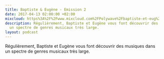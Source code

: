 ```yaml
---
title: Baptiste & Eugène - Emission 2
date: 2017-04-13 02:00:00 +02:00
mixcloud: https%3A%2F%2Fwww.mixcloud.com%2FPolywave%2Fbaptiste-et-eug%25C3%25A8ne-emission-2%2F
description: Régulièrement, Baptiste et Eugène vous font découvrir des musiques dans
  un spectre de genres musicaux très large.
layout: podcast
---
```


<p>Régulièrement, Baptiste et Eugène vous font découvrir des musiques dans un spectre de genres musicaux très large.</p>